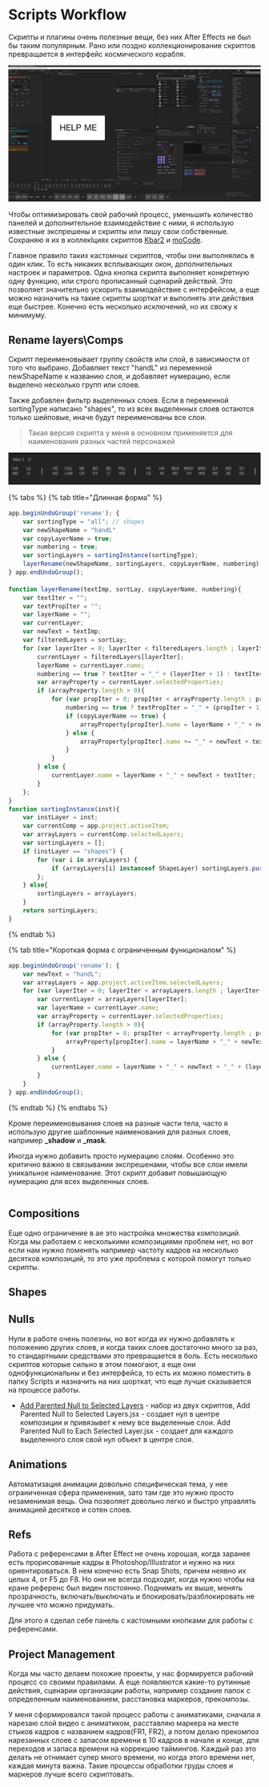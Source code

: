 # Scripts Workflow

<!-- ## Work Links -->

<!-- * [](https://docs.google.com/document/d/1sJNVg59lECTmic-aaij0VwGYelqwQ4rrJJDCuV8e_Gw/edit#heading=h.u4h8tkqrgklk)
* [](https://docs.google.com/document/d/121HjJYgc7mvm8BNodyLTcIhrZCGJ-oUjqAScTkdNusA/edit#heading=h.oay92ts1z6q2) -->

Скрипты и плагины очень полезные вещи, без них After Effects не был бы таким популярным. Рано или поздно коллекционирование скриптов превращается в интерфейс космического корабля.

![](Assets/scripts-kbar/ui.png)

Чтобы оптимизировать свой рабочий процесс, уменьшить количество панелей и дополнительное взаимодействие с ними, я использую известные экспрешены и скрипты или пишу свои собственные. Сохраняю я их в коллекlциях скриптов [Kbar2](https://aescripts.com/kbar/) и [moCode](https://aescripts.com/mocode/).

Главное правило таких кастомных скриптов, чтобы они выполнялись в один клик. То есть никаких всплывающих окон, дополнительных настроек и параметров. Одна кнопка скрипта выполняет конкретную одну функцию, или строго прописанный сценарий действий. Это позволяет значительно ускорить взаимодействие с интерфейсом, а еще можно назначить на такие скрипты шорткат и выполнять эти действия еще быстрее. Конечно есть несколько исключений, но их свожу к минимуму.

## Rename layers\Comps

Скрипт переименовывает группу свойств или слой, в зависимости от того что выбрано. Добавляет текст "handL" из переменной newShapeName к названию слоя, и добавляет нумерацию, если выделено несколько групп или слоев.

Также добавлен фильтр выделенных слоев. Если в переменной sortingType написано "shapes", то из всех выделенных слоев остаются только шейповые, иначе будут переименованы все слои.

> Такая версия скрипта у меня в основном применяется для наименования разных частей персонажей

![Кастомные скрипты для KBar2](Assets/scripts-kbar/image-20210218040924197.png)

{% tabs %} {% tab title="Длинная форма" %}

```javascript
app.beginUndoGroup('rename'); {
    var sortingType = "all"; // shapes
    var newShapeName = "handL"
    var copyLayerName = true;
    var numbering = true;
    var sortingLayers = sortingInstance(sortingType);
    layerRename(newShapeName, sortingLayers, copyLayerName, numbering);
} app.endUndoGroup();

function layerRename(textImp, sortLay, copyLayerName, numbering){
    var textIter = "";
    var textPropIter = "";
    var layerName = "";
    var currentLayer;
    var newText = textImp;
    var filteredLayers = sortLay;
    for (var layerIter = 0; layerIter < filteredLayers.length ; layerIter++) {
        currentLayer = filteredLayers[layerIter];
        layerName = currentLayer.name;
        numbering == true ? textIter = "_" + (layerIter + 1) : textIter = "";
        var arrayProperty = currentLayer.selectedProperties;
        if (arrayProperty.length > 0){
            for (var propIter = 0; propIter < arrayProperty.length ; propIter++) {
                numbering == true ? textPropIter = "_" + (propIter + 1) : textPropIter = "";
                if (copyLayerName == true) {
                    arrayProperty[propIter].name = layerName + "_" + newText + textPropIter;
                } else {
                    arrayProperty[propIter].name += "_" + newText + textPropIter;
                }
            }
        } else {
            currentLayer.name = layerName + "_" + newText + textIter;  
        }
    };
}
function sortingInstance(inst){
    var instLayer = inst;
    var currentComp = app.project.activeItem;
    var arrayLayers = currentComp.selectedLayers;
    var sortingLayers = [];
    if (instLayer == "shapes") {
        for (var i in arrayLayers) {
            if (arrayLayers[i] instanceof ShapeLayer) sortingLayers.push(arrayLayers[i]);
        };
    } else{
        sortingLayers = arrayLayers;
    }
    return sortingLayers;
}
```

{% endtab %}

{% tab title="Короткая форма с ограниченным функционалом" %}

```javascript
app.beginUndoGroup('rename'); {
    var newText = "handL";
    var arrayLayers = app.project.activeItem.selectedLayers;
    for (var layerIter = 0; layerIter < arrayLayers.length ; layerIter++) {
        var currentLayer = arrayLayers[layerIter];
        var layerName = currentLayer.name;
        var arrayProperty = currentLayer.selectedProperties;
        if (arrayProperty.length > 0){
            for (var propIter = 0; propIter < arrayProperty.length ; propIter++) {
                arrayProperty[propIter].name = layerName + "_" + newText + "_" + (propIter + 1);
            }
        } else {
            currentLayer.name = layerName + "_" + newText + "_" + (layerIter + 1);  
        }
    }
} app.endUndoGroup();
```

{% endtab %} {% endtabs %}

Кроме переименовывания слоев на разные части тела, часто я использую другие шаблонные наименования для разных слоев, например **_shadow** и **_mask**.

Иногда нужно добавить просто нумерацию слоям. Особенно это критично важно в связывании экспрешенами, чтобы все слои имели уникальное наименование. Этот скрипт добавит повышающую нумерацию для всех выделенных слоев.

```javascript
```

## Compositions

Еще одно ограничение в ae это настройка множества композиций. Когда мы работаем с несколькими композициями проблем нет, но вот если нам нужно поменять например частоту кадров на несколько десятков композиций, то это уже проблема с которой помогут только скрипты.

## Shapes

## Nulls

Нули в работе очень полезны, но вот когда их нужно добавлять к положению других слоев, и когда таких слоев достаточно много за раз, то стандартными средствами это превращается в боль. Есть несколько скриптов которые сильно в этом помогают, а еще они однофункциональны и без интерфейса, то есть их можно поместить в папку Scripts и назначить на них шорткат, что еще лучше сказывается на процессе работы.

* [Add Parented Null to Selected Layers](https://aescripts.com/add-parented-null-to-selected-layers/) - набор из двух скриптов, Add Parented Null to Selected Layers.jsx - создает нул в центре композиции и привязывет к нему все выделенные слои. Add Parented Null to Each Selected Layer.jsx - создает для каждого выделенного слоя свой нул объект в центре слоя.

## Animations

Автоматизация анимации довольно специфическая тема, у нее ограниченная сфера применения, зато там где это нужно просто незаменимая вещь. Она позволяет довольно легко и быстро управлять анимацией десятков и сотен слоев.

## Refs

Работа с референсами в After Effect не очень хорошая, когда заранее есть прорисованные кадры в Photoshop/Illustrator и нужно на них ориентироваться. В нем конечно есть Snap Shots, причем неявно их целых 4, от F5 до F8. Но они не всегда подходят, когда нужно чтобы на кране референс был виден постоянно. Поднимать их выше, менять прозрачность, включать/выключать и блокировать/разблокировать не лучшее что можно придумать.

Для этого я сделал себе панель с кастомными кнопками для работы с референсами.

## Project Management

Когда мы часто делаем похожие проекты, у нас формируется рабочий процесс со своими правилами. А еще появляются какие-то рутинные действия, сценарии организации работы, например создание папок с определенным наименованием, расстановка маркеров, прекомпозы.

У меня сформировался такой процесс работы с аниматиками, сначала я нарезаю слой видео с аниматиком, расставляю маркера на месте стыков кадров с названием кадров(FR1, FR2), а потом делаю прекомпоз нарезанных слоев с запасом времени в 10 кадров в начале и конце, для переходов и запаса времени на коррекцию таймингов. Каждый раз это делать не отнимает супер много времени, но когда этого времени нет, каждая минута важна. Такие процессы обработки груды слоев и маркеров лучше всего скриптовать.
